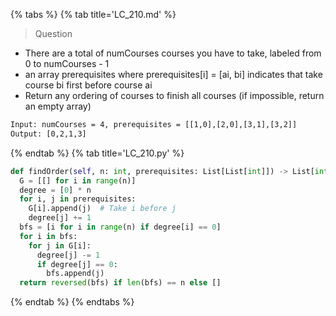 {% tabs %}
{% tab title='LC_210.md' %}

> Question

* There are a total of numCourses courses you have to take, labeled from 0 to numCourses - 1
* an array prerequisites where prerequisites[i] = [ai, bi] indicates that take course bi first before course ai
* Return any ordering of courses to finish all courses (if impossible, return an empty array)

```txt
Input: numCourses = 4, prerequisites = [[1,0],[2,0],[3,1],[3,2]]
Output: [0,2,1,3]
```

{% endtab %}
{% tab title='LC_210.py' %}

```py
def findOrder(self, n: int, prerequisites: List[List[int]]) -> List[int]:
  G = [[] for i in range(n)]
  degree = [0] * n
  for i, j in prerequisites:
    G[i].append(j)  # Take i before j
    degree[j] += 1
  bfs = [i for i in range(n) if degree[i] == 0]
  for i in bfs:
    for j in G[i]:
      degree[j] -= 1
      if degree[j] == 0:
        bfs.append(j)
  return reversed(bfs) if len(bfs) == n else []
```

{% endtab %}
{% endtabs %}
